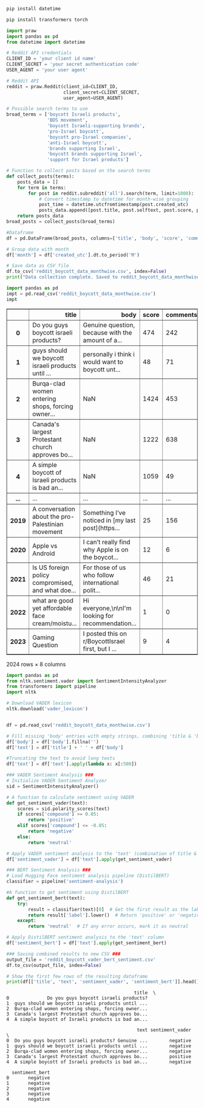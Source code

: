 ```python
pip install datetime
```

    


```python
pip install transformers torch
```





```python
import praw
import pandas as pd
from datetime import datetime

# Reddit API credentials
CLIENT_ID = 'your client id name'
CLIENT_SECRET = 'your secret authentication code'
USER_AGENT = 'your user agent'

# Reddit API 
reddit = praw.Reddit(client_id=CLIENT_ID,
                     client_secret=CLIENT_SECRET,
                     user_agent=USER_AGENT)

# Possible search terms to use
broad_terms = ['boycott Israeli products', 
               'BDS movement', 
               'boycott Israeli-supporting brands',
               'pro-Israel boycott', 
               'boycott pro-Israel companies', 
               'anti-Israel boycott', 
               'brands supporting Israel', 
               'boycott brands supporting Israel', 
               'support for Israel products']

# Function to collect posts based on the search terms
def collect_posts(terms):
    posts_data = []
    for term in terms:
        for post in reddit.subreddit('all').search(term, limit=1000):
            # Convert timestamp to datetime for month-wise grouping
            post_time = datetime.utcfromtimestamp(post.created_utc)
            posts_data.append([post.title, post.selftext, post.score, post.num_comments, post_time, post.subreddit.display_name, term])
    return posts_data
broad_posts = collect_posts(broad_terms)

#Dataframe
df = pd.DataFrame(broad_posts, columns=['title', 'body', 'score', 'comments', 'created_utc', 'subreddit', 'search_term'])

# Group data with month
df['month'] = df['created_utc'].dt.to_period('M')

# Save data as CSV file
df.to_csv('reddit_boycott_data_monthwise.csv', index=False)
print("Data collection complete. Saved to reddit_boycott_data_monthwise.csv")

```


```python
import pandas as pd
impt = pd.read_csv('reddit_boycott_data_monthwise.csv')
impt
```




<div>
<style scoped>
    .dataframe tbody tr th:only-of-type {
        vertical-align: middle;
    }

    .dataframe tbody tr th {
        vertical-align: top;
    }

    .dataframe thead th {
        text-align: right;
    }
</style>
<table border="1" class="dataframe">
  <thead>
    <tr style="text-align: right;">
      <th></th>
      <th>title</th>
      <th>body</th>
      <th>score</th>
      <th>comments</th>
      <th>created_utc</th>
      <th>subreddit</th>
      <th>search_term</th>
      <th>month</th>
    </tr>
  </thead>
  <tbody>
    <tr>
      <th>0</th>
      <td>Do you guys boycott israeli products?</td>
      <td>Genuine question, because with the amount of a...</td>
      <td>474</td>
      <td>242</td>
      <td>8/24/2021 16:52</td>
      <td>Palestine</td>
      <td>boycott Israeli products</td>
      <td>2021-08</td>
    </tr>
    <tr>
      <th>1</th>
      <td>guys should we boycott israeli products until ...</td>
      <td>personally i think i would want to boycott unt...</td>
      <td>48</td>
      <td>71</td>
      <td>12/10/2023 9:26</td>
      <td>Muslim</td>
      <td>boycott Israeli products</td>
      <td>2023-12</td>
    </tr>
    <tr>
      <th>2</th>
      <td>Burqa-clad women entering shops, forcing owner...</td>
      <td>NaN</td>
      <td>1424</td>
      <td>453</td>
      <td>11/1/2023 6:48</td>
      <td>IndiaSpeaks</td>
      <td>boycott Israeli products</td>
      <td>2023-11</td>
    </tr>
    <tr>
      <th>3</th>
      <td>Canada's largest Protestant church approves bo...</td>
      <td>NaN</td>
      <td>1222</td>
      <td>638</td>
      <td>8/20/2012 12:29</td>
      <td>worldnews</td>
      <td>boycott Israeli products</td>
      <td>2012-08</td>
    </tr>
    <tr>
      <th>4</th>
      <td>A simple boycott of Israeli products is bad an...</td>
      <td>NaN</td>
      <td>1059</td>
      <td>49</td>
      <td>3/31/2024 18:37</td>
      <td>Palestine</td>
      <td>boycott Israeli products</td>
      <td>2024-03</td>
    </tr>
    <tr>
      <th>...</th>
      <td>...</td>
      <td>...</td>
      <td>...</td>
      <td>...</td>
      <td>...</td>
      <td>...</td>
      <td>...</td>
      <td>...</td>
    </tr>
    <tr>
      <th>2019</th>
      <td>A conversation about the pro-Palestinian movement</td>
      <td>Something I’ve noticed in [my last post](https...</td>
      <td>25</td>
      <td>156</td>
      <td>7/25/2023 13:07</td>
      <td>IsraelPalestine</td>
      <td>support for Israel products</td>
      <td>2023-07</td>
    </tr>
    <tr>
      <th>2020</th>
      <td>Apple vs Android</td>
      <td>I can’t really find why Apple is on the boycot...</td>
      <td>12</td>
      <td>6</td>
      <td>8/24/2024 21:45</td>
      <td>BDS</td>
      <td>support for Israel products</td>
      <td>2024-08</td>
    </tr>
    <tr>
      <th>2021</th>
      <td>Is US foreign policy compromised, and what doe...</td>
      <td>For those of us who follow international polit...</td>
      <td>46</td>
      <td>21</td>
      <td>4/22/2024 9:10</td>
      <td>chomsky</td>
      <td>support for Israel products</td>
      <td>2024-04</td>
    </tr>
    <tr>
      <th>2022</th>
      <td>what are good yet affordable face cream/moistu...</td>
      <td>Hi everyone,\n\nI'm looking for recommendation...</td>
      <td>1</td>
      <td>0</td>
      <td>8/7/2024 11:13</td>
      <td>Hijabis</td>
      <td>support for Israel products</td>
      <td>2024-08</td>
    </tr>
    <tr>
      <th>2023</th>
      <td>Gaming Question</td>
      <td>I posted this on r/BoycottIsrael first, but I ...</td>
      <td>9</td>
      <td>4</td>
      <td>6/21/2024 1:31</td>
      <td>BDS</td>
      <td>support for Israel products</td>
      <td>2024-06</td>
    </tr>
  </tbody>
</table>
<p>2024 rows × 8 columns</p>
</div>




```python
import pandas as pd
from nltk.sentiment.vader import SentimentIntensityAnalyzer
from transformers import pipeline
import nltk

# Download VADER lexicon
nltk.download('vader_lexicon')


df = pd.read_csv('reddit_boycott_data_monthwise.csv')

# Fill missing 'body' entries with empty strings, combining 'title & 'body' col
df['body'] = df['body'].fillna('')
df['text'] = df['title'] + ' ' + df['body']

#Truncating the text to avoid long texts
df['text'] = df['text'].apply(lambda x: x[:500])

### VADER Sentiment Analysis ###
# Initialize VADER Sentiment Analyzer
sid = SentimentIntensityAnalyzer()

# A function to calculate sentiment using VADER
def get_sentiment_vader(text):
    scores = sid.polarity_scores(text)
    if scores['compound'] >= 0.05:
        return 'positive'
    elif scores['compound'] <= -0.05:
        return 'negative'
    else:
        return 'neutral'

# Apply VADER sentiment analysis to the 'text' (combination of title & body col) col
df['sentiment_vader'] = df['text'].apply(get_sentiment_vader)

### BERT Sentiment Analysis ###
# Load Hugging Face sentiment analysis pipeline (DistilBERT)
classifier = pipeline('sentiment-analysis')

#A function to get sentiment using DistilBERT
def get_sentiment_bert(text):
    try:
        result = classifier(text)[0]  # Get the first result as the label
        return result['label'].lower()  # Return 'positive' or 'negative'
    except:
        return 'neutral'  # If any error occurs, mark it as neutral

# Apply DistilBERT sentiment analysis to the 'text' column
df['sentiment_bert'] = df['text'].apply(get_sentiment_bert)

### Saving combined results to new CSV ###
output_file = 'reddit_boycott_vader_bert_sentiment.csv'
df.to_csv(output_file, index=False)

# Show the first few rows of the resulting dataframe
print(df[['title', 'text', 'sentiment_vader', 'sentiment_bert']].head())

```

    

                                                   title  \
    0              Do you guys boycott israeli products?   
    1  guys should we boycott israeli products until ...   
    2  Burqa-clad women entering shops, forcing owner...   
    3  Canada's largest Protestant church approves bo...   
    4  A simple boycott of Israeli products is bad an...   
    
                                                    text sentiment_vader  \
    0  Do you guys boycott israeli products? Genuine ...        negative   
    1  guys should we boycott israeli products until ...        negative   
    2  Burqa-clad women entering shops, forcing owner...        negative   
    3  Canada's largest Protestant church approves bo...        positive   
    4  A simple boycott of Israeli products is bad an...        negative   
    
      sentiment_bert  
    0       negative  
    1       negative  
    2       negative  
    3       negative  
    4       negative  
    
